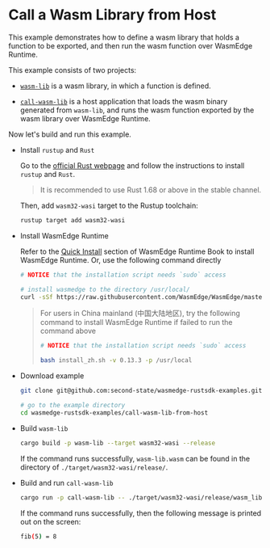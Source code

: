# Call a Wasm Library from Host

This example demonstrates how to define a wasm library that holds a function to be exported, and then run the wasm function over WasmEdge Runtime.

This example consists of two projects:

- [`wasm-lib`](wasm-lib) is a wasm library, in which a function is defined.

- [`call-wasm-lib`](call-wasm-lib) is a host application that loads the wasm binary generated from `wasm-lib`, and runs the wasm function exported by the wasm library over WasmEdge Runtime.

Now let's build and run this example.

- Install `rustup` and `Rust`

  Go to the [official Rust webpage](https://www.rust-lang.org/tools/install) and follow the instructions to install `rustup` and `Rust`.

  > It is recommended to use Rust 1.68 or above in the stable channel.

  Then, add `wasm32-wasi` target to the Rustup toolchain:

  ```bash
  rustup target add wasm32-wasi
  ```

- Install WasmEdge Runtime

  Refer to the [Quick Install](https://wasmedge.org/book/en/quick_start/install.html#quick-install) section of WasmEdge Runtime Book to install WasmEdge Runtime. Or, use the following command directly

  ```bash
  # NOTICE that the installation script needs `sudo` access

  # install wasmedge to the directory /usr/local/
  curl -sSf https://raw.githubusercontent.com/WasmEdge/WasmEdge/master/utils/install.sh | bash -s -- -v 0.13.3 -p /usr/local
  ```

  > For users in China mainland (中国大陆地区), try the following command to install WasmEdge Runtime if failed to run the command above
  >
  > ```bash
  > # NOTICE that the installation script needs `sudo` access
  >
  > bash install_zh.sh -v 0.13.3 -p /usr/local
  > ```

- Download example

  ```bash
  git clone git@github.com:second-state/wasmedge-rustsdk-examples.git
  
  # go to the example directory
  cd wasmedge-rustsdk-examples/call-wasm-lib-from-host
  ```

- Build `wasm-lib`

  ```bash
  cargo build -p wasm-lib --target wasm32-wasi --release
  ```

  If the command runs successfully, `wasm-lib.wasm` can be found in the directory of `./target/wasm32-wasi/release/`.

- Build and run `call-wasm-lib`

  ```bash
  cargo run -p call-wasm-lib -- ./target/wasm32-wasi/release/wasm_lib.wasm 5
  ```

  If the command runs successfully, then the following message is printed out on the screen:

  ```bash
  fib(5) = 8
  ```
